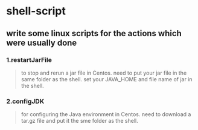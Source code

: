 # shell-script

## write some linux scripts for the actions which were usually done

### 1.restartJarFile 
> to stop and rerun a jar file in Centos.
need to put your jar file in the same folder as the shell.
set your JAVA_HOME and file name of jar in the shell.


### 2.configJDK
> for configuring the Java environment in Centos.
need to download a tar.gz file and put it the sme folder as the shell.